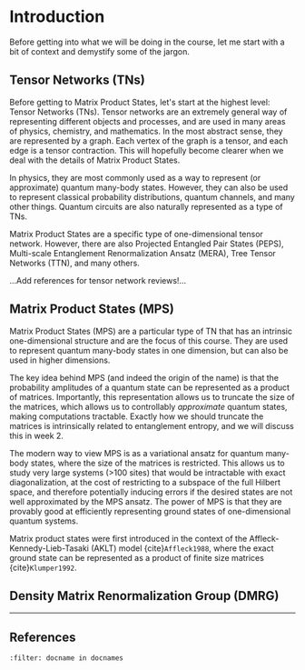 # Introduction

Before getting into what we will be doing in the course, let me start with a bit of context and demystify some of the jargon.

## Tensor Networks (TNs)

Before getting to Matrix Product States, let's start at the highest level: Tensor Networks (TNs). Tensor networks are an extremely general way of representing different objects and processes, and are used in many areas of physics, chemistry, and mathematics. In the most abstract sense, they are represented by a graph. Each vertex of the graph is a tensor, and each edge is a tensor contraction. This will hopefully become clearer when we deal with the details of Matrix Product States. 

In physics, they are most commonly used as a way to represent (or approximate) quantum many-body states. However, they can also be used to represent classical probability distributions, quantum channels, and many other things. Quantum circuits are also naturally represented as a type of TNs. 

Matrix Product States are a specific type of one-dimensional tensor network. However, there are also Projected Entangled Pair States (PEPS), Multi-scale Entanglement Renormalization Ansatz (MERA), Tree Tensor Networks (TTN), and many others.

...Add references for tensor network reviews!...

## Matrix Product States (MPS)

Matrix Product States (MPS) are a particular type of TN that has an intrinsic one-dimensional structure and are the focus of this course. They are used to represent quantum many-body states in one dimension, but can also be used in higher dimensions.

The key idea behind MPS (and indeed the origin of the name) is that the probability amplitudes of a quantum state can be represented as a product of matrices. Importantly, this representation allows us to truncate the size of the matrices, which allows us to controllably *approximate* quantum states, making computations tractable. Exactly how we should truncate the matrices is intrinsically related to entanglement entropy, and we will discuss this in week 2. 

The modern way to view MPS is as a variational ansatz for quantum many-body states, where the size of the matrices is restricted. This allows us to study very large systems (>100 sites) that would be intractable with exact diagonalization, at the cost of restricting to a subspace of the full Hilbert space, and therefore potentially inducing errors if the desired states are not well approximated by the MPS ansatz. The power of MPS is that they are provably good at efficiently representing ground states of one-dimensional quantum systems.

Matrix product states were first introduced in the context of the Affleck-Kennedy-Lieb-Tasaki (AKLT) model {cite}`Affleck1988`, where the exact ground state can be represented as a product of finite size matrices {cite}`Klumper1992`. 


## Density Matrix Renormalization Group (DMRG)




---

## References

```{bibliography}
:filter: docname in docnames
```


